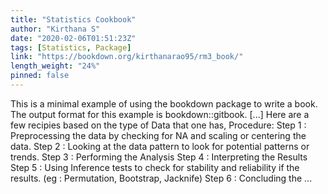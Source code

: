 ```yaml
---
title: "Statistics Cookbook"
author: "Kirthana S"
date: "2020-02-06T01:51:23Z"
tags: [Statistics, Package]
link: "https://bookdown.org/kirthanarao95/rm3_book/"
length_weight: "24%"
pinned: false
---
```


This is a minimal example of using the bookdown package to write a book. The output format for this example is bookdown::gitbook. [...] Here are a few recipies based on the type of Data that one has, Procedure: Step 1 : Preprocessing the data by checking for NA and scaling or centering the data. Step 2 : Looking at the data pattern to look for potential patterns or trends. Step 3 : Performing the Analysis Step 4 : Interpreting the Results Step 5 : Using Inference tests to check for stability and reliability if the results. (eg : Permutation, Bootstrap, Jacknife) Step 6 : Concluding the ...
